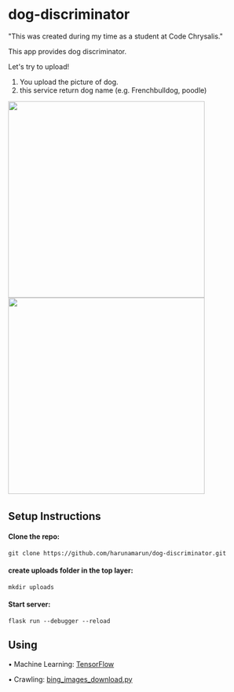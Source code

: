 # dog-discriminator

"This was created during my time as a student at Code Chrysalis."

This app provides dog discriminator.

Let's try to upload!

1. You upload the picture of dog.
2. this service return dog name (e.g. Frenchbulldog, poodle)

<img src="https://user-images.githubusercontent.com/56245555/75405959-8a421b80-5952-11ea-8235-6b3d220c11aa.png" width="400px">
<img src="https://user-images.githubusercontent.com/56245555/75405925-6b438980-5952-11ea-8391-36b1f958bd8e.png" width="400px">　

## Setup Instructions

#### Clone the repo:

```
git clone https://github.com/harunamarun/dog-discriminator.git
```

#### create uploads folder in the top layer:

```
mkdir uploads
```

#### Start server:

```
flask run --debugger --reload
```

## Using

• Machine Learning: <a href=https://www.tensorflow.org> TensorFlow </a>

• Crawling: <a href=https://gist.githubusercontent.com/SellersEvan/420aa58176e6aed3b043b034f010f2d5/raw/151f93c52d42301ee1149ee785c9ed5ba66902e1> bing_images_download.py</a>
